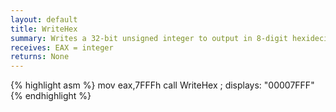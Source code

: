 ```yaml
---
layout: default
title: WriteHex
summary: Writes a 32-bit unsigned integer to output in 8-digit hexidecimal.
receives: EAX = integer
returns: None
---
```

{% highlight asm %}
mov  eax,7FFFh
call WriteHex       ; displays: "00007FFF"
{% endhighlight %}